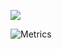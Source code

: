 ![](https://komarev.com/ghpvc/?username=thejimi&color=1f2ce0)

![Metrics](https://metrics.lecoq.io/thejimi?template=classic&base=header%2C%20activity%2C%20community%2C%20repositories%2C%20metadata&base.indepth=false&base.hireable=false&base.skip=false&config.timezone=Europe%2FWarsaw)
